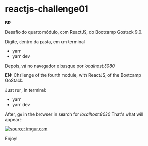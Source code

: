 
# reactjs-challenge01
**BR**

Desafio do quarto módulo, com ReactJS, do Bootcamp Gostack 9.0.

Digite, dentro da pasta, em um terminal:

- yarn
- yarn dev

Depois, vá no navegador e busque por *localhost:8080*

**EN:**
Challenge of the fourth module, with ReactJS, of the Bootcamp GoStack.

Just run, in terminal:

- yarn 
- yarn dev

After, go in the browser in search for *localhost:8080*
That's what will appears:

<a href="https://imgur.com/4ODgwJf"><img src="https://i.imgur.com/4ODgwJf.png?1" title="source: imgur.com" /></a>

Enjoy!
